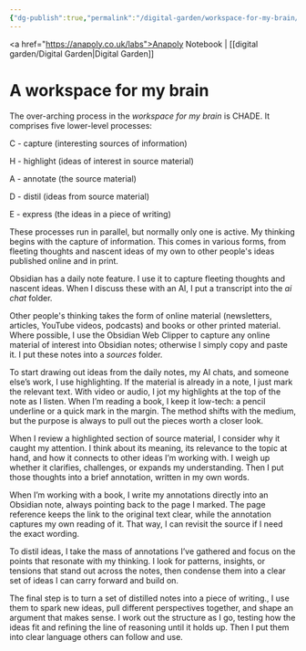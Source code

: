 ```yaml
---
{"dg-publish":true,"permalink":"/digital-garden/workspace-for-my-brain/","tags":["#digital-garden"],"created":"2025-08-30T20:07:02.630+01:00","updated":"2025-09-06T16:19:12.152+01:00"}
---
```



<a href="https://anapoly.co.uk/labs">Anapoly Notebook</a> | [[digital garden/Digital Garden\|Digital Garden]] 

# A workspace for my brain

The over-arching process in the _workspace for my brain_ is CHADE. It comprises five lower-level processes:

C - capture (interesting sources of information)

H - highlight (ideas of interest in source material)

A - annotate (the source material)

D - distil (ideas from source material)

E - express (the ideas in a piece of writing)

These processes run in parallel, but normally only one is active. My thinking begins with the capture of information. This comes in various forms, from fleeting thoughts and nascent ideas of my own to other people's ideas published online and in print.

Obsidian has a daily note feature. I use it to capture fleeting thoughts and nascent ideas. When I discuss these with an AI, I put a transcript into the _ai chat_ folder.

Other people's thinking takes the form of online material (newsletters, articles, YouTube videos, podcasts) and books or other printed material. Where possible, I use the Obsidian Web Clipper to capture any online material of interest into Obsidian notes; otherwise I simply copy and paste it. I put these notes into a _sources_ folder.

To start drawing out ideas from the daily notes, my AI chats, and someone else’s work, I use highlighting. If the material is already in a note, I just mark the relevant text. With video or audio, I jot my highlights at the top of the note as I listen. When I’m reading a book, I keep it low-tech: a pencil underline or a quick mark in the margin. The method shifts with the medium, but the purpose is always to pull out the pieces worth a closer look.

When I review a highlighted section of source material, I consider why it caught my attention. I think about its meaning, its relevance to the topic at hand, and how it connects to other ideas I’m working with. I weigh up whether it clarifies, challenges, or expands my understanding. Then I put those thoughts into a brief annotation, written in my own words.

When I’m working with a book, I write my annotations directly into an Obsidian note, always pointing back to the page I marked. The page reference keeps the link to the original text clear, while the annotation captures my own reading of it. That way, I can revisit the source if I need the exact wording.

To distil ideas, I take the mass of annotations I’ve gathered and focus on the points that resonate with my thinking. I look for patterns, insights, or tensions that stand out across the notes, then condense them into a clear set of ideas I can carry forward and build on.

The final step is to turn a set of distilled notes into a piece of writing., I use them to spark new ideas, pull different perspectives together, and shape an argument that makes sense. I work out the structure as I go, testing how the ideas fit and refining the line of reasoning until it holds up. Then I put them into clear language others can follow and use.
